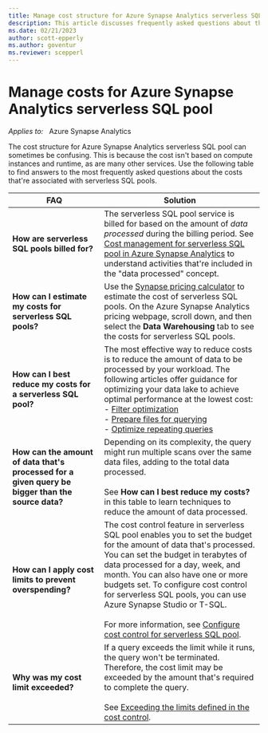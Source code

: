 ```yaml
---
title: Manage cost structure for Azure Synapse Analytics serverless SQL pools
description: This article discusses frequently asked questions about the cost of Azure Synapse Analytics serverless SQL pools.
ms.date: 02/21/2023
author: scott-epperly
ms.author: goventur
ms.reviewer: scepperl
---
```


# Manage costs for Azure Synapse Analytics serverless SQL pool

_Applies to:_ &nbsp; Azure Synapse Analytics

The cost structure for Azure Synapse Analytics serverless SQL pool can sometimes be confusing. This is because the cost isn't based on compute instances and runtime, as are many other services. Use the following table to find answers to the most frequently asked questions about the costs that're associated with serverless SQL pools.

| FAQ | Solution |
|--|--|
| **How are serverless SQL pools billed for?** | The serverless SQL pool service is billed for based on the amount of *data processed* during the billing period. See [Cost management for serverless SQL pool in Azure Synapse Analytics](/azure/synapse-analytics/sql/data-processed) to understand activities that're included in the "data processed" concept. |
| **How can I estimate my costs for serverless SQL pools?** | Use the [Synapse pricing calculator](https://azure.microsoft.com/pricing/details/synapse-analytics/) to estimate the cost of serverless SQL pools. On the Azure Synapse Analytics pricing webpage, scroll down, and then select the **Data Warehousing** tab to see the costs for serverless SQL pools. |
| **How can I best reduce my costs for a serverless SQL pool?** | The most effective way to reduce costs is to reduce the amount of data to be processed by your workload. The following articles offer guidance for optimizing your data lake to achieve optimal performance at the lowest cost:<br>- [Filter optimization](/azure/synapse-analytics/sql/best-practices-serverless-sql-pool#filter-optimization)<br>- [Prepare files for querying](/azure/synapse-analytics/sql/best-practices-serverless-sql-pool#prepare-files-for-querying)<br>- [Optimize repeating queries](/azure/synapse-analytics/sql/best-practices-serverless-sql-pool#optimize-repeating-queries)|
| **How can the amount of data that's processed for a given query be bigger than the source data?** | Depending on its complexity, the query might run multiple scans over the same data files, adding to the total data processed.<br><br>See **How can I best reduce my costs?** in this table to learn techniques to reduce the amount of data processed. |
| **How can I apply cost limits to prevent overspending?** | The cost control feature in serverless SQL pool enables you to set the budget for the amount of data that's processed. You can set the budget in terabytes of data processed for a day, week, and month. You can also have one or more budgets set. To configure cost control for serverless SQL pools, you can use Azure Synapse Studio or T-SQL.<br><br>For more information, see [Configure cost control for serverless SQL pool](/azure/synapse-analytics/sql/data-processed#cost-control).|
| **Why was my cost limit exceeded?** | If a query exceeds the limit while it runs, the query won't be terminated. Therefore, the cost limit may be exceeded by the amount that's required to complete the query.<br><br>See [Exceeding the limits defined in the cost control](/azure/synapse-analytics/sql/data-processed#exceeding-the-limits-defined-in-the-cost-control). |
